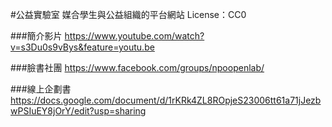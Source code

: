 #公益實驗室
媒合學生與公益組織的平台網站
License：CC0

###簡介影片
https://www.youtube.com/watch?v=s3Du0s9vBys&feature=youtu.be

###臉書社團
https://www.facebook.com/groups/npoopenlab/

###線上企劃書
https://docs.google.com/document/d/1rKRk4ZL8ROpjeS23006tt61a71jJezbwPSIuEY8jOrY/edit?usp=sharing
